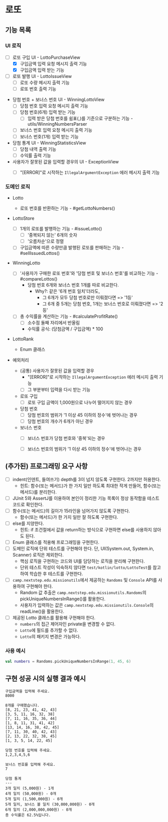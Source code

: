 # 로또

## 기능 목록

### UI 로직

- [ ] 로또 구입 UI - LottoPurchaseView
  - [x] 구입금액 입력 요청 메시지 출력 기능
  - [x] 구입금액 입력 받는 기능
- [ ] 로또 발행 UI - LottoIssueView
  - [ ] 로또 수량 메시지 출력 기능
  - [ ] 로또 번호 출력 기능
- 당첨 번호 + 보너스 번호 UI - WinningLottoView
  - [ ] 당첨 번호 입력 요청 메시지 출력 기능
  - [ ] 당첨 번호(6개) 입력 받는 기능
    - [ ] 입력 받은 당첨 번호를 쉼표(,)를 기준으로 구분하는 기능 - utils/WinningNumbersParser
  - [ ] 보너스 번호 입력 요청 메시지 출력 기능
  - [ ] 보너스 번호(1개) 입력 받는 기능
- 당첨 통계 UI - WinningStatisticsView
  - [ ] 당첨 내역 출력 기능
  - [ ] 수익률 출력 기능
- 사용자가 잘못된 값을 입력할 경우의 UI - ExceptionView
  - [ ] "[ERROR]"로 시작하는 `IllegalArgumentException` 에러 메시지 출력 기능


### 도메인 로직

- Lotto
  - 로또 번호를 반환하는 기능 - #getLottoNumbers()
- LottoStore
  - [ ] 1개의 로또를 발행하는 기능 - #issueLotto()
    - [ ] '중복되지 않는' 6개의 숫자
    - [ ] '오름차순'으로 정렬
  - [ ] 구입금액에 따른 수량만큼 발행된 로또를 판매하는 기능 - #sellIssuedLottos()
- WinningLotto
  - [ ] '사용자가 구매한 로또 번호'와 '당첨 번호 및 보너스 번호'를 비교하는 기능 - #compareLottos()
    - 당첨 번호 6개와 보너스 번호 1개를 따로 비교한다.
      - Why?: 같은 '6개 번호 일치'더라도,
        - 그 6개가 모두 당첨 번호로만 이뤄졌다면 => '1등'
        - 그 6개 중 5개는 당첨 번호, 1개는 보너스 번호로 이뤄졌다면 => '2등'
  - [ ] 총 수익률을 계산하는 기능 - #calculateProfitRate()
    - [ ] 소수점 둘째 자리에서 반올림
    - 수익률 공식: (당첨금액 / 구입금액) * 100
- LottoRank
  - Enum 클래스

- 예외처리
  - (공통) 사용자가 잘못된 값을 입력할 경우
    - "[ERROR]"로 시작하는 `IllegalArgumentException` 에러 메시지 출력 기능
    - [ ] 그 부분부터 입력을 다시 받는 기능
  - 로또 구입
    - [ ] 로또 구입 금액이 1,000원으로 나누어 떨어지지 않는 경우
  - 당첨 번호
    - [ ] 당첨 번호의 범위가 '1 이상 45 이하의 정수'에 벗어나는 경우
    - [ ] 당첨 번호의 개수가 6개가 아닌 경우
  - 보너스 번호
    - [ ] 보너스 번호가 당첨 번호와 '중복'되는 경우
    - [ ] 보너스 번호의 범위가 '1 이상 45 이하의 정수'에 벗어나는 경우


## (추가된) 프로그래밍 요구 사항
- [ ] indent(인덴트, 들여쓰기) depth를 3이 넘지 않도록 구현한다. 2까지만 허용한다.
    - 힌트: 함수(또는 메서드)가 한 가지 일만 하도록 최대한 작게 만들어, 함수(또는 메서드)를 분리한다.
- [ ] JUnit 5와 AssertJ를 이용하여 본인이 정리한 기능 목록이 정상 동작함을 테스트 코드로 확인한다.
- [ ] 함수(또는 메서드)의 길이가 15라인을 넘어가지 않도록 구현한다.
  - 함수(또는 메서드)가 한 가지 일만 잘 하도록 구현한다.
- [ ] else를 지양한다.
  - 힌트: if 조건절에서 값을 return하는 방식으로 구현하면 else를 사용하지 않아도 된다.
- [ ] Enum 클래스를 적용해 프로그래밍을 구현한다.
- [ ] 도메인 로직에 단위 테스트를 구현해야 한다. 단, UI(System.out, System.in, Scanner) 로직은 제외한다.
  - 핵심 로직을 구현하는 코드와 UI를 담당하는 로직을 분리해 구현한다.
  - 단위 테스트 작성이 익숙하지 않다면 `test/kotlin/lotto/LottoTest`를 참고하여 학습한 후 테스트를 구현한다.
- [ ] `camp.nextstep.edu.missionutils`에서 제공하는 `Randoms` 및 `Console` API를 사용하여 구현해야 한다.
  - Random 값 추출은 `camp.nextstep.edu.missionutils.Randoms`의 pickUniqueNumbersInRange()를 활용한다.
  - 사용자가 입력하는 값은 `camp.nextstep.edu.missionutils.Console`의 readLine()을 활용한다.
- [ ] 제공된 Lotto 클래스를 활용해 구현해야 한다.
  - `numbers`의 접근 제어자인 private을 변경할 수 없다.
  - `Lotto`에 필드를 추가할 수 없다.
  - `Lotto`의 패키지 변경은 가능하다.

### 사용 예시

```kotlin
val numbers = Randoms.pickUniqueNumbersInRange(1, 45, 6)
```

## 구현 성공 시의 실행 결과 예시

```
구입금액을 입력해 주세요.
8000

8개를 구매했습니다.
[8, 21, 23, 41, 42, 43] 
[3, 5, 11, 16, 32, 38] 
[7, 11, 16, 35, 36, 44] 
[1, 8, 11, 31, 41, 42] 
[13, 14, 16, 38, 42, 45] 
[7, 11, 30, 40, 42, 43] 
[2, 13, 22, 32, 38, 45] 
[1, 3, 5, 14, 22, 45]

당첨 번호를 입력해 주세요.
1,2,3,4,5,6

보너스 번호를 입력해 주세요.
7

당첨 통계
---
3개 일치 (5,000원) - 1개
4개 일치 (50,000원) - 0개
5개 일치 (1,500,000원) - 0개
5개 일치, 보너스 볼 일치 (30,000,000원) - 0개
6개 일치 (2,000,000,000원) - 0개
총 수익률은 62.5%입니다.
```